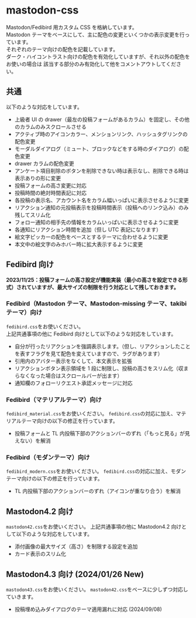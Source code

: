 # mastodon-css

Mastodon/Fedibird 用カスタム CSS を格納しています。  
Mastodon テーマをベースにして、主に配色の変更といくつかの表示変更を行っています。  
それぞれのテーマ向けの配色を記載しています。  
ダーク・ハイコントラスト向けの配色を有効化していますが、それ以外の配色をお使いの場合は
該当する部分のみ有効化して他をコメントアウトしてください。

## 共通

以下のような対応をしています。

- 上級者 UI の drawer（最左の投稿フォームがあるカラム）を固定し、その他のカラムのみスクロールさせる
- アクティブ時のアイコンカラー、メンションリンク、ハッシュタグリンクの配色変更
- モーダルダイアログ（ミュート、ブロックなどをする時のダイアログ）の配色変更
- drawer カラムの配色変更
- アンケート項目削除のボタンを削除できない時は表示なし、削除できる時は表示ありの形に変更
- 投稿フォームの高さ変更に対応
- 投稿時間の絶対時間表記に対応
- 各投稿の表示名、アカウント名をカラム幅いっぱいに表示させるように変更
- リアクション通知の元投稿表示を投稿時間表示（投稿へのリンク込み）のみ残してスリム化
- フォロー通知の相手先の情報をカラムいっぱいに表示させるように変更
- 各通知にリアクション時間を追加（但し UTC 表記になります）
- 絵文字ピッカーの配色をベースとするテーマに合わせるように変更
- 本文中の絵文字のみホバー時に拡大表示するように変更

## Fedibird 向け

**2023/11/25：投稿フォームの高さ設定が機能実装（最小の高さを設定できる形式）されていますが、最大サイズの制限を行う対応として残しておきます。**

### Fedibird（Mastodon テーマ、Mastodon-missing テーマ、takibi テーマ）向け

`fedibird.css`をお使いください。  
上記共通事項の他に Fedibird 向けとして以下のような対応をしています。

- 自分が行ったリアクションを強調表示します。（但し、リアクションしたことを表すフラグを見て配色を変えていますので、ラグがあります）
- 引用内のアバター表示をなくして、本文表示を拡張
- リアクションボタン表示領域を 1 段に制限し、投稿の高さをスリム化（収まらなくなった場合はスクロールバーが出ます）
- 通知欄のフォローリクエスト承認メッセージに対応

### Fedibird（マテリアルテーマ）向け

`fedibird_material.css`をお使いください。
`fedibird.css`の対応に加え、マテリアルテーマ向けの以下の修正を行っています。

- 投稿フォームと TL 内投稿下部のアクションバーのずれ（「もっと見る」が見えない）を解消

### Fedibird（モダンテーマ）向け

`fedibird_modern.css`をお使いください。
`fedibird.css`の対応に加え、モダンテーマ向けの以下の修正を行っています。

- TL 内投稿下部のアクションバーのずれ（アイコンが重なり合う）を解消

## Mastodon4.2 向け

`mastodon42.css`をお使いください。
上記共通事項の他に Mastodon4.2 向けとして以下のような対応をしています。

- 添付画像の最大サイズ（高さ）を制限する設定を追加
- カード表示のスリム化

## Mastodon4.3 向け (2024/01/26 New)

`mastodon43.css`をお使いください。
`mastodon42.css`をベースに少しずつ対応していきます。

- 投稿埋め込みダイアログのテーマ適用漏れに対応 (2024/09/08)
